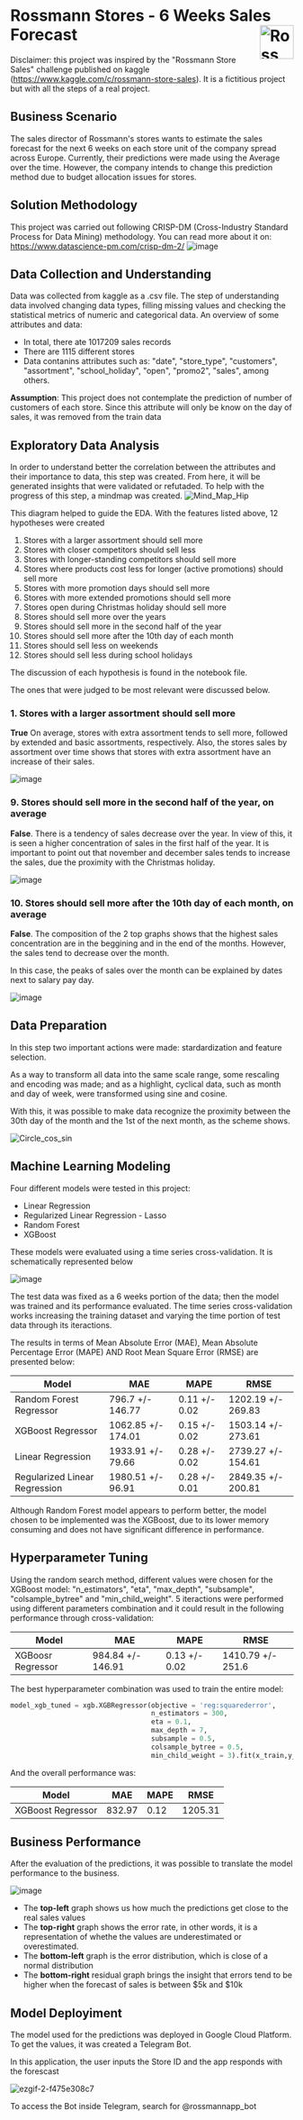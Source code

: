 # Rossmann Stores - 6 Weeks Sales Forecast <img src=https://user-images.githubusercontent.com/64495168/129553804-9baec55b-e3bf-407c-a5f5-8b229490bd27.png alt="Rossmann logo" title="Rossmann" align="right" height="60" class="center"/>

Disclaimer: this project was inspired by the "Rossmann Store Sales" challenge published on kaggle (https://www.kaggle.com/c/rossmann-store-sales). It is a fictitious project but with all the steps of a real project.

## Business Scenario
The sales director of Rossmann's stores wants to estimate the sales forecast for the next 6 weeks on each store unit of the company spread across Europe. Currently, their predictions were made using the Average over the time. However, the company intends to change this prediction method due to budget allocation issues for stores.

## Solution Methodology
This project was carried out following CRISP-DM (Cross-Industry Standard Process for Data Mining) methodology.
You can read more about it on: https://www.datascience-pm.com/crisp-dm-2/ 
![image](https://user-images.githubusercontent.com/110054775/190948215-a5c92fd4-95e3-43a4-bd60-ed69bf094860.png)

## Data Collection and Understanding
Data was collected from kaggle as a .csv file. The step of understanding data involved changing data types, filling missing values and checking the statistical metrics of numeric and categorical data.
An overview of some attributes and data:
- In total, there ate 1017209 sales records
- There are 1115 different stores
- Data contanins attributes such as: "date", "store_type", "customers", "assortment", "school_holiday", "open", "promo2", "sales", among others.

**Assumption**: This project does not contemplate the prediction of number of customers of each store. Since this attribute will only be know on the day of sales, it was removed from the train data

## Exploratory Data Analysis
In order to understand better the correlation between the attributes and their importance to data, this step was created. From here, it will be generated insights that were validated or refutaded.
To help with the progress of this step, a mindmap was created.
![Mind_Map_Hip](https://user-images.githubusercontent.com/110054775/190950264-09030b73-147a-4c07-b5ec-83dd9ee0e042.png)

This diagram helped to guide the EDA. With the features listed above, 12 hypotheses were created

1. Stores with a larger assortment should sell more
2. Stores with closer competitors should sell less
3. Stores with longer-standing competitors should sell more
4. Stores where products cost less for longer (active promotions) should sell more
5. Stores with more promotion days should sell more
6. Stores with more extended promotions should sell more
7. Stores open during Christmas holiday should sell more
8. Stores should sell more over the years
9. Stores should sell more in the second half of the year
10. Stores should sell more after the 10th day of each month
11. Stores should sell less on weekends
12. Stores should sell less during school holidays

The discussion of each hypothesis is found in the notebook file.

The ones that were judged to be most relevant were discussed below.

### 1. Stores with a larger assortment should sell more

**True** On average, stores with extra assortment tends to sell more, followed by extended and basic assortments, respectively.
Also, the stores sales by assortment over time shows that stores with extra assortment have an increase of their sales.

![image](https://user-images.githubusercontent.com/110054775/190952028-2beb609c-8693-4667-9a43-52a92f7a06f9.png)


### 9. Stores should sell more in the second half of the year, on average

**False**. There is a tendency of sales decrease over the year. In view of this, it is seen a higher concentration of sales in the first half of the year.
It is important to point out that november and december sales tends to increase the sales, due the proximity with the Christmas holiday.

![image](https://user-images.githubusercontent.com/110054775/190952847-733bffe5-3e2a-4af5-949c-5e012b0d4e79.png)

### 10. Stores should sell more after the 10th day of each month, on average
**False**. The composition of the 2 top graphs shows that the highest sales concentration are in the beggining and in the end of the months. However, the sales tend to decrease over the month. 

In this case, the peaks of sales over the month can be explained by dates next to salary pay day.

![image](https://user-images.githubusercontent.com/110054775/190953280-40482884-191a-4275-b80f-8cf67948deb6.png)

## Data Preparation
In this step two important actions were made: stardardization and feature selection.

As a way to transform all data into the same scale range, some rescaling and encoding was made; and as a highlight, cyclical data, such as month and day of week, were transformed using sine and cosine.

With this, it was possible to make data recognize the proximity between the 30th day of the month and the 1st of the next month, as the scheme shows.

![Circle_cos_sin](https://user-images.githubusercontent.com/110054775/191055399-5cd859b6-b87f-4063-9b8b-e97bcd725cf0.gif)


## Machine Learning Modeling

Four different models were tested in this project:
- Linear Regression 
- Regularized Linear Regression - Lasso 
- Random Forest 
- XGBoost 

 These models were evaluated using a time series cross-validation. It is schematically represented below

![image](https://user-images.githubusercontent.com/110054775/191046190-541a3f65-3b7e-493b-b5bd-bce890f2f11a.png)
 
 The test data was fixed as a 6 weeks portion of the data; then the model was trained and its performance evaluated.
 The time series cross-validation works increasing the training dataset and varying the time portion of test data through its iteractions.
 
 The results in terms of Mean Absolute Error (MAE), Mean Absolute Percentage Error (MAPE) AND Root Mean Square Error (RMSE) are presented below:
    
|Model|MAE|MAPE|RMSE|
|-----------------------------|------------------|-------------|------------------|
|Random Forest Regressor	    |796.7 +/- 146.77	 |0.11 +/- 0.02|1202.19 +/- 269.83|
|XGBoost Regressor	          |1062.85 +/- 174.01|0.15 +/- 0.02|1503.14 +/- 273.61|
|Linear Regression	          |1933.91 +/- 79.66 |0.28 +/- 0.02|2739.27 +/- 154.61|
|Regularized Linear Regression|1980.51 +/- 96.91 |0.28 +/- 0.01|2849.35 +/- 200.81| 

Although Random Forest model appears to perform better, the model chosen to be implemented was the XGBoost, due to its lower memory consuming and does not have significant difference in performance.

## Hyperparameter Tuning
Using the random search method, different values were chosen for the XGBoost model: "n_estimators", "eta", "max_depth", "subsample", "colsample_bytree" and "min_child_weight". 5 iteractions were performed using different parameters combination and it could result in the following performance through cross-validation:

|Model|MAE|MAPE|RMSE|
|-----------------------------|------------------|-------------|------------------|
|XGBoosr Regressor	          |984.84 +/- 146.91 |0.13 +/- 0.02|1410.79 +/- 251.6 |

The best hyperparameter combination was used to train the entire model:

```python
model_xgb_tuned = xgb.XGBRegressor(objective = 'reg:squarederror',
                                   n_estimators = 300,
                                   eta = 0.1,
                                   max_depth = 7,
                                   subsample = 0.5,
                                   colsample_bytree = 0.5,
                                   min_child_weight = 3).fit(x_train,y_train)
```
And the overall performance was:

|Model|MAE|MAPE|RMSE|
|-----------------------------|------------------|-------------|------------------|
|XGBoost Regressor	          |832.97            |0.12         |1205.31           |

## Business Performance

After the evaluation of the predictions, it was possible to translate the model performance to the business.

![image](https://user-images.githubusercontent.com/110054775/191058856-99a9f40a-0342-4f63-8083-af5d6b1a8353.png)

- The **top-left** graph shows us how much the predictions get close to the real sales values
- The **top-right** graph shows the error rate, in other words, it is a representation of whethe the values are underestimated or overestimated.
- The **bottom-left** graph is the error distribution, which is close of a normal distribution
- The **bottom-right** residual graph brings the insight that errors tend to be higher when the forecast of sales is between $5k and $10k

## Model Deployiment

The model used for the predictions was deployed in Google Cloud Platform. To get the values, it was created a Telegram Bot.

In this application, the user inputs the Store ID and the app responds with the forescast

![ezgif-2-f475e308c7](https://user-images.githubusercontent.com/110054775/191134126-b365d7de-8e7a-41e2-ab9b-d54d43d011f1.gif)

To access the Bot inside Telegram, search for @rossmannapp_bot









